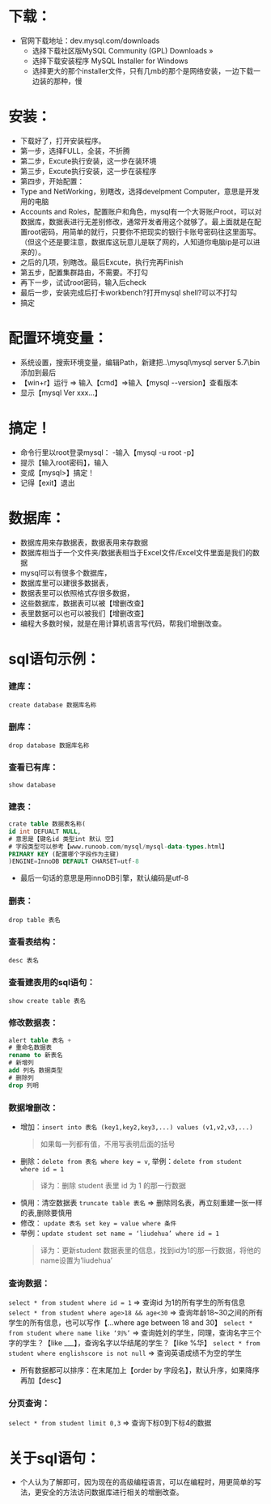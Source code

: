 # 下载：
- 官网下载地址：dev.mysql.com/downloads
    - 选择下载社区版MySQL Community (GPL) Downloads »
    - 选择下载安装程序 MySQL Installer for Windows 
  - 选择更大的那个installer文件，只有几mb的那个是网络安装，一边下载一边装的那种，慢
# 安装：
- 下载好了，打开安装程序。
- 第一步，选择FULL，全装，不折腾
- 第二步，Excute执行安装，这一步在装环境
- 第三步，Excute执行安装，这一步在装程序
- 第四步，开始配置：
- Type and NetWorking，别瞎改，选择develpment Computer，意思是开发用的电脑
- Accounts and Roles，配置账户和角色，mysql有一个大哥账户root，可以对数据库，数据表进行无差别修改，通常开发者用这个就够了。最上面就是在配置root密码，用简单的就行，只要你不把现实的银行卡账号密码往这里面写。（但这个还是要注意，数据库这玩意儿是联了网的，人知道你电脑ip是可以进来的）。
- 之后的几项，别瞎改。最后Excute，执行完再Finish
- 第五步，配置集群路由，不需要。不打勾
- 再下一步，试试root密码，输入后check
- 最后一步，安装完成后打卡workbench?打开mysql shell?可以不打勾
- 搞定
# 配置环境变量：
- 系统设置，搜索环境变量，编辑Path，新建把..\mysql\mysql server 5.7\bin添加到最后
- 【win+r】运行 => 输入【cmd】=>输入【mysql --version】查看版本
- 显示【mysql  Ver xxx...】
# 搞定！
- 命令行里以root登录mysql：
-输入【mysql -u root -p】
- 提示【输入root密码】，输入
- 变成【mysql>】搞定！
- 记得【exit】退出

# 数据库：
- 数据库用来存数据表，数据表用来存数据
- 数据库相当于一个文件夹/数据表相当于Excel文件/Excel文件里面是我们的数据
- mysql可以有很多个数据库，
- 数据库里可以建很多数据表，
- 数据表里可以依照格式存很多数据，
- 这些数据库，数据表可以被【增删改查】
- 表里数据可以也可以被我们【增删改查】
- 编程大多数时候，就是在用计算机语言写代码，帮我们增删改查。

# sql语句示例：
### 建库：
`create database 数据库名称`

### 删库：
`drop database 数据库名称` 

### 查看已有库：
`show database` 

### 建表：
```sql
crate table 数据表名称(
id int DEFUALT NULL,
# 意思是【键名id 类型int 默认 空】
# 字段类型可以参考【www.runoob.com/mysql/mysql-data-types.html】
PRIMARY KEY (配置哪个字段作为主键)
)ENGINE=InnoDB DEFAULT CHARSET=utf-8
```
- 最后一句话的意思是用innoDB引擎，默认编码是utf-8

### 删表：
`drop table 表名`

### 查看表结构：
`desc 表名`

### 查看建表用的sql语句：
`show create table 表名`
### 修改数据表：
```sql
alert table 表名 +
# 重命名数据表
rename to 新表名
# 新增列
add 列名 数据类型
# 删除列
drop 列明
```

### 数据增删改：
- 增加：`insert into 表名 (key1,key2,key3,...) values (v1,v2,v3,...)`
    > 如果每一列都有值，不用写表明后面的括号
- 删除：`delete from 表名 where key = v`, 举例：`delete from student where id = 1`
    > 译为：删除 student 表里 id 为 1 的那一行数据
- 慎用：清空数据表
`truncate table 表名` => 删除同名表，再立刻重建一张一样的表,删除要慎用
- 修改： `update 表名 set key = value where 条件`
- 举例：`update student set name = ‘liudehua’ where id = 1`
    > 译为：更新student 数据表里的信息，找到id为1的那一行数据，将他的name设置为’liudehua’

### 查询数据：
`select * from student where id = 1` => 查询id 为1的所有学生的所有信息
`select * from student where age>18 && age<30` => 查询年龄18~30之间的所有学生的所有信息，也可以写作【...where age between 18 and 30】
`select * from student where name like ‘刘%’` => 查询姓刘的学生，同理，查询名字三个字的学生？【like ___】，查询名字以华结尾的学生？【like %华】
`select * from student where englishscore is not null` => 查询英语成绩不为空的学生

- 所有数据都可以排序：在末尾加上【order by 字段名】，默认升序，如果降序再加【desc】

### 分页查询：
`select * from student limit 0,3` => 查询下标0到下标4的数据

# 关于sql语句：
- 个人认为了解即可，因为现在的高级编程语言，可以在编程时，用更简单的写法，更安全的方法访问数据库进行相关的增删改查。